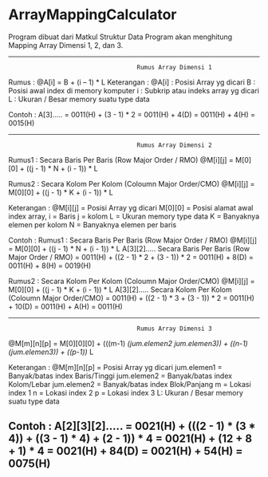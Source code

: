 # ArrayMappingCalculator

Program dibuat dari Matkul Struktur Data
Program akan menghitung Mapping Array Dimensi 1, 2, dan 3.

---------------------------------------------------------------------------------------------------------
                                        Rumus Array Dimensi 1

Rumus : @A[i] = B + (i – 1) * L
Keterangan :
  @A[i] : Posisi Array yg dicari
  B : Posisi awal index di memory komputer
  i : Subkrip atau indeks array yg dicari
  L : Ukuran / Besar memory suatu type data

  Contoh :
A[3].....
          = 0011(H) + (3 - 1) * 2
          = 0011(H) + 4(D)
          = 0011(H) + 4(H)
          = 0015(H)

---------------------------------------------------------------------------------------------------------
                                        Rumus Array Dimensi 2
Rumus1 : Secara Baris Per Baris (Row Major Order / RMO)
@M[i][j]  = M[0][0] + ((j - 1) * N + (i - 1)) * L

Rumus2 : Secara Kolom Per Kolom (Coloumn Major Order/CMO)
@M[i][j]  = M[0][0] + ((j - 1) * K + (i - 1)) * L

Keterangan :
  @M[i][j] = Posisi Array yg dicari
  M[0][0] = Posisi alamat awal index array,
  i = Baris
  j = kolom
  L = Ukuran memory type data
  K = Banyaknya elemen per kolom
  N = Banyaknya elemen per baris

  Contoh :
Rumus1 : Secara Baris Per Baris (Row Major Order / RMO)
@M[i][j]  = M[0][0] + ((j - 1) * N + (i - 1)) * L
A[3][2]..... Secara Baris Per Baris (Row Major Order / RMO)
          = 0011(H) + ((2 - 1) * 2 + (3 - 1)) * 2
          = 0011(H) + 8(D)
          = 0011(H) + 8(H)
          = 0019(H)


Rumus2 : Secara Kolom Per Kolom (Coloumn Major Order/CMO)
@M[i][j]  = M[0][0] + ((j - 1) * K + (i - 1)) * L
A[3][2]..... Secara Kolom Per Kolom (Coloumn Major Order/CMO)
          = 0011(H) + ((2 - 1) * 3 + (3 - 1)) * 2
          = 0011(H) + 10(D)
          = 0011(H) + A(H)
          = 0011(H)
          
---------------------------------------------------------------------------------------------------------
                                        Rumus Array Dimensi 3
@M[m][n][p]   = M[0][0][0] + (((m-1) *(jum.elemen2 *jum.elemen3)) + ((n-1)*(jum.elemen3)) + ((p-1))* L

Keterangan :
  @M[m][n][p] = Posisi Array yg dicari
  jum.elemen1 = Banyak/batas index Baris/Tinggi 
  jum.elemen2 = Banyak/batas index Kolom/Lebar 
  jum.elemen2 = Banyak/batas index Blok/Panjang 
  m = Lokasi index 1 
  n = Lokasi index 2 
  p = Lokasi index 3 
  L: Ukuran / Besar memory suatu type data 

  Contoh :
A[2][3][2].....
              = 0021(H) + (((2 - 1) * (3 * 4)) + ((3 - 1) * 4) + (2 - 1)) * 4
              = 0021(H) + (12 + 8 + 1) * 4
              = 0021(H) + 84(D)
              = 0021(H) + 54(H)
              = 0075(H)
---------------------------------------------------------------------------------------------------------
           

